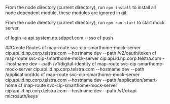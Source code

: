 From the node directory (current directory), run ``npm install`` to install all node dependent module, these modules are ignored in git.

From the node directory (current directory), run ``npm run start`` to start mock server.


cf login -a api.system.np.sdppcf.com --sso
cf push

##Create Routes
cf map-route svc-cip-smarthome-mock-server cip.api.id.np.corp.telstra.com --hostname dev --path /v2/oauth/token
cf map-route svc-cip-smarthome-mock-server cip.api.id.np.corp.telstra.com --hostname dev --path /v1/digital-identity
cf map-route svc-cip-smarthome-mock-server cip.api.id.np.corp.telstra.com --hostname dev --path /application/ddc
cf map-route svc-cip-smarthome-mock-server cip.api.id.np.corp.telstra.com --hostname dev --path /application/smart-home
cf map-route svc-cip-smarthome-mock-server cip.api.id.np.corp.telstra.com --hostname dev --path /v1/okapi-microauth/keys